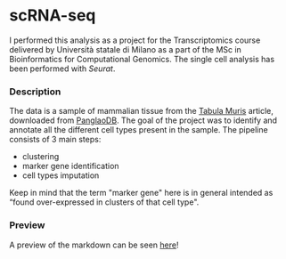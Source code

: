 # scRNA-seq

I performed this analysis as a project for the Transcriptomics course delivered by Università statale di Milano as a part of the MSc in Bioinformatics for Computational Genomics.
The single cell analysis has been performed with *Seurat*. 

### Description

The data is a sample of mammalian tissue from the [Tabula Muris](https://tabula-muris.ds.czbiohub.org) article, downloaded from [PanglaoDB](https://panglaodb.se/view_data.php?sra=SRA653146&srs=SRS3044257&plot=tSNE). The goal of the project was to identify and annotate all the different cell types present in the sample. The pipeline consists of 3 main steps: 
+ clustering
+ marker gene identification
+ cell types imputation

Keep in mind that the term "marker gene" here is in general intended as “found over-expressed in clusters of that cell type". 

### Preview
A preview of the markdown can be seen [here](https://htmlpreview.github.io/?https://github.com/saraovetto/scRNA-seq/blob/main/scRNAseq.html)!

